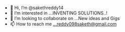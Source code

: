 - 👋 Hi, I’m @sakethreddy14
- 👀 I’m interested in ...INVENTING SOLUTIONS..!
- 💞️ I’m looking to collaborate on ...New ideas and Gigs
- 📫 How to reach me ...reddy098saketh@gmail.com

<!---
sakethreddy14/sakethreddy14 is a ✨ special ✨ repository because its `README.md` (this file) appears on your GitHub profile.
You can click the Preview link to take a look at your changes.
--->
